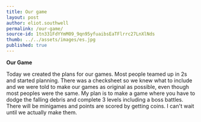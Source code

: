 ```yaml
---
title: Our game
layout: post
author: eliot.southwell
permalink: /our-game/
source-id: 1tn331FdYYmM09_9qn95yfuaibsEaTFlrrc27LnXlNds
thumb: ../../assets/images/es.jpg
published: true
---
```

**Our Game**

Today we created the plans for our games. Most people teamed up in 2s and started planning. There was a checksheet so we knew what to include and we were told to make our games as original as possible, even though most peoples were the same. My plan is to make a game where you have to dodge the falling debris and complete 3 levels including a boss battles. There will be minigames and points are scored by getting coins. I can't wait until we actually make them.

